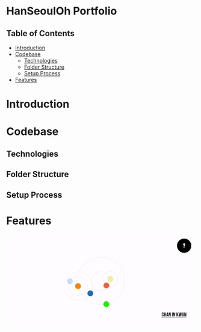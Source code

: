 # HanSeoulOh Portfolio <!-- omit in toc -->
## Table of Contents <!-- omit in toc -->
- [Introduction](#introduction)
- [Codebase](#codebase)
  - [Technologies](#technologies)
  - [Folder Structure](#folder-structure)
  - [Setup Process](#setup-process)
- [Features](#features)

# Introduction


# Codebase

## Technologies

## Folder Structure

## Setup Process

# Features
<p align="center">
  <img src="./src/resources/images/portfolio-gifs/main.gif" alt="First Look" />
</p>
